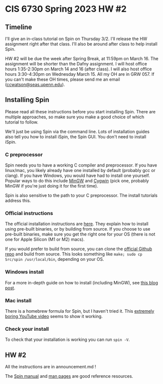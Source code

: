 # CIS 6730 Spring 2023 HW #2

## Timeline
I'll give an in-class tutorial on Spin on Thursday 3/2. I'll release the HW assignment right after that class. I'll also be around after class to help install Spin.

HW #2 will be due the week after Spring Break, at 11:59pm on March 16. The assignment will be shorter than the Dafny assignment. I will host office hours 1:35-2:30pm on March 14 and 16 (after class). I will also host office hours 3:30-4:30pm on Wednesday March 15. All my OH are in GRW 057. If you can't make these OH times, please send me an email (ccwatson@seas.upenn.edu).


## Installing Spin
Please read all these instructions before you start installing Spin. There are multiple approaches, so make sure you make a good choice of which tutorial to follow.

We'll just be using Spin via the command line. Lots of installation guides also tell you how to install iSpin, the Spin GUI. You don't need to install iSpin.

### C preprocessor
Spin needs you to have a working C compiler and preprocessor. If you have linux/mac, you likely already have one installed by default (probably gcc or clang). If you have Windows, you would have had to install one yourself. Popular ways to do this include [MinGW](https://www.mingw-w64.org/) and [Cygwin](https://www.cygwin.com/) (pick one, probably MinGW if you're just doing it for the first time). 

Spin is also sensitive to the path to your C preprocessor. The install tutorials address this.

### Official instructions

The official installation instructions are [here](https://spinroot.com/spin/Man/README.html). They explain how to install using pre-built binaries, or by building from source. If you choose to use pre-built binaries, make sure you get the right one for your OS (there is not one for Apple Silicon (M1 or M2) macs).

If you would prefer to build from source, you can clone the [official Github repo](https://github.com/nimble-code/Spin) and build from source. This looks something like `make; sudo cp Src/spin /usr/local/bin`, depending on your OS.

### Windows install
For a more in-depth guide on how to install (including MinGW), see [this blog post](https://blog.nathanv.me/posts/spin-windows/).

### Mac install
There is a homebrew formula for Spin, but I haven't tried it. This [extremely boring YouTube video](https://www.youtube.com/watch?v=ADZBpmOJU_c) seems to show it working.

### Check your install
To check that your installation is working you can run `spin -V`.

## HW #2
All the instructions are in announcement.md !

The [Spin manual](https://spinroot.com/spin/Man/Manual.html) and [man pages](https://spinroot.com/spin/Man/promela.html) are good reference resources. 



